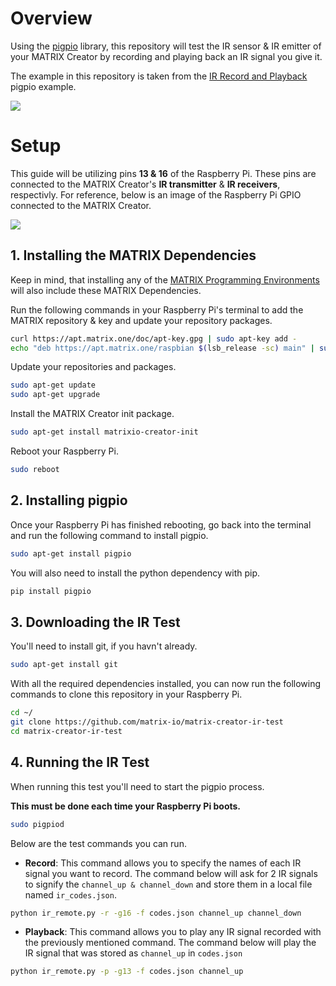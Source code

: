 # Overview
Using the [pigpio](http://abyz.me.uk/rpi/pigpio/) library, this repository will test the IR sensor & IR emitter of your MATRIX Creator by recording and playing back an IR signal you give it.

The example in this repository is taken from the [IR Record and Playback](http://abyz.me.uk/rpi/pigpio/examples.html#Python_irrp_py) pigpio example.

![](./demo.gif)

# Setup
This guide will be utilizing pins **13 & 16** of the Raspberry Pi. These pins are connected to the MATRIX Creator's **IR transmitter** & **IR receivers**, respectivly. For reference, below is an image of the Raspberry Pi GPIO connected to the MATRIX Creator.

![](https://matrix-io.github.io/matrix-documentation/matrix-creator/img/m-7.png)

## 1. Installing the MATRIX Dependencies
Keep in mind, that installing any of the [MATRIX Programming Environments](https://matrix-io.github.io/matrix-documentation/#programming-layers) will also include these MATRIX Dependencies.

Run the following commands in your Raspberry Pi's terminal to add the MATRIX repository & key and update your repository packages.
```bash
curl https://apt.matrix.one/doc/apt-key.gpg | sudo apt-key add -
echo "deb https://apt.matrix.one/raspbian $(lsb_release -sc) main" | sudo tee /etc/apt/sources.list.d/matrixlabs.list
```

Update your repositories and packages.
```bash
sudo apt-get update
sudo apt-get upgrade 
```

Install the MATRIX Creator init package.
```bash
sudo apt-get install matrixio-creator-init 
```

Reboot your Raspberry Pi.
```bash
sudo reboot
```

## 2. Installing pigpio
Once your Raspberry Pi has finished rebooting, go back into the terminal and run the following command to install pigpio.
```bash
sudo apt-get install pigpio
```

You will also need to install the python dependency with pip.
```bash
pip install pigpio
```

## 3. Downloading the IR Test
You'll need to install git, if you havn't already.
``` bash
sudo apt-get install git
```

With all the required dependencies installed, you can now run the following commands to clone this repository in your Raspberry Pi.
```bash 
cd ~/
git clone https://github.com/matrix-io/matrix-creator-ir-test
cd matrix-creator-ir-test
```
## 4. Running the IR Test

When running this test you'll need to start the pigpio process.

**This must be done each time your Raspberry Pi boots.**
```bash
sudo pigpiod
```


Below are the test commands you can run.

- **Record**: This command allows you to specify the names of each IR signal you want to record. The command below will ask for 2 IR signals to signify the `channel_up & channel_down` and store them in a local file named `ir_codes.json`.
```bash
python ir_remote.py -r -g16 -f codes.json channel_up channel_down
```

- **Playback**: This command allows you to play any IR signal recorded with the previously mentioned command. The command below will play the IR signal that was stored as `channel_up` in `codes.json`
```bash
python ir_remote.py -p -g13 -f codes.json channel_up
```
